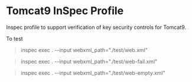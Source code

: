 # Tomcat9 InSpec Profile

Inspec profile to support verification of key security controls for Tomcat9.

To test

> inspec exec . --input webxml_path="./test/web.xml"

> inspec exec . --input webxml_path="./test/web-fail.xml"

> inspec exec . --input webxml_path="./test/web-empty.xml"

